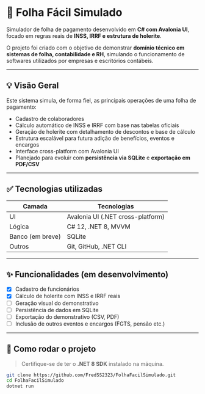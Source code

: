 # 🧾 Folha Fácil Simulado

Simulador de folha de pagamento desenvolvido em **C# com Avalonia UI**, focado em regras reais de **INSS, IRRF e estrutura de holerite**.

O projeto foi criado com o objetivo de demonstrar **domínio técnico em sistemas de folha, contabilidade e RH**, simulando o funcionamento de softwares utilizados por empresas e escritórios contábeis.

---

## 💡 Visão Geral

Este sistema simula, de forma fiel, as principais operações de uma folha de pagamento:

- Cadastro de colaboradores
- Cálculo automático de INSS e IRRF com base nas tabelas oficiais
- Geração de holerite com detalhamento de descontos e base de cálculo
- Estrutura escalável para futura adição de benefícios, eventos e encargos
- Interface cross-platform com Avalonia UI
- Planejado para evoluir com **persistência via SQLite** e **exportação em PDF/CSV**

---

## ✅ Tecnologias utilizadas

| Camada         | Tecnologias                            |
|----------------|-----------------------------------------|
| UI             | Avalonia UI (.NET cross-platform)       |
| Lógica         | C# 12, .NET 8, MVVM                     |
| Banco (em breve) | SQLite                                |
| Outros         | Git, GitHub, .NET CLI                   |

---

## ✨ Funcionalidades (em desenvolvimento)

- [x] Cadastro de funcionários
- [x] Cálculo de holerite com INSS e IRRF reais
- [ ] Geração visual do demonstrativo
- [ ] Persistência de dados em SQLite
- [ ] Exportação do demonstrativo (CSV, PDF)
- [ ] Inclusão de outros eventos e encargos (FGTS, pensão etc.)

---

## 🚀 Como rodar o projeto

> Certifique-se de ter o **.NET 8 SDK** instalado na máquina.

```bash
git clone https://github.com/FredSS2323/FolhaFacilSimulado.git
cd FolhaFacilSimulado
dotnet run
